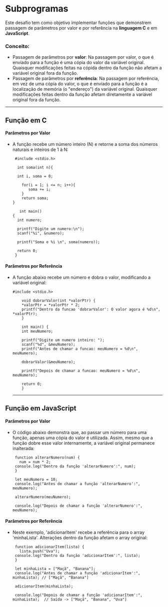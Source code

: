 # Subprogramas
Este desafio tem como objetivo implementar funções que demonstrem passagem de parâmetros por valor e por referência na **linguagem C** e em **JavaScript**.

### Conceito:
- Passagem de parâmetros por **valor**: Na passagem por valor, o que é enviado para a função é uma cópia do valor da variável original. Quaisquer modificações feitas na cópida dentro da função não afetam a variável original fora da função.
- Passagem de parâmetros por **referência**: Na passagem por referência, em vez de uma cópia do valor, o que é enviado para a função é a localização de memória (o "endereço") da variável original. Quaisquer modificações feitas dentro da função afetam diretamente a variável original fora da função.

---

## Função em C 

#### Parâmetros por Valor
- A função recebe um número inteiro (N) e retorne a soma dos números naturais e inteiros de 1 à N:

       #include <stdio.h>

        int soma(int n){

        int i, soma = 0;

          for(i = 1; i <= n; i++){
             soma += i;
          }
          return soma;
      }

         int main()
      {
        int numero;

        printf("Digite um numero:\n");
        scanf("%i", &numero);

        printf("Soma e %i \n", soma(numero));

        return 0;
       }

#### Parâmetros por Referência
- A função abaixo recebe um número e dobra o valor, modificando a variável original:

      #include <stdio.h>

          void dobrarValor(int *valorPtr) {
          *valorPtr = *valorPtr * 2;
          printf("Dentro da funcao 'dobrarValor': O valor agora é %d\n", *valorPtr);
          }

          int main() {
          int meuNumero; 

          printf("Digite um numero inteiro: "); 
          scanf("%d", &meuNumero); 
          printf("Antes de chamar a funcao: meuNumero = %d\n", meuNumero);

          dobrarValor(&meuNumero); 

          printf("Depois de chamar a funcao: meuNumero = %d\n", meuNumero);

          return 0;
          }

  ---
## Função em JavaScript
  
#### Parâmetros por Valor
  - O código abaixo demonstra que, ao passar um número para uma função, apenas uma cópia do valor é utilizada. Assim, mesmo que a função dobre esse valor internamente, a variável original permanece inalterada:

         function alterarNumero(num) {
           num = num * 2; 
         console.log("Dentro da função 'alterarNumero':", num);
         }

         let meuNumero = 10;
         console.log("Antes de chamar a função 'alterarNumero':", meuNumero);

         alterarNumero(meuNumero);

         console.log("Depois de chamar a função 'alterarNumero':", meuNumero);

#### Parâmetros por Referência
- Neste exemplo, 'adicionarItem' recebe a referência para o array 'minhaLista'. Alterações dentro da função afetam o array original:

       function adicionarItem(lista) {
         lista.push("Uva"); 
       console.log("Dentro da função 'adicionarItem':", lista); 
       }

       let minhaLista = ["Maçã", "Banana"];
       console.log("Antes de chamar a função 'adicionarItem':", minhaLista); // ["Maçã", "Banana"]

       adicionarItem(minhaLista); 

       console.log("Depois de chamar a função 'adicionarItem':", minhaLista);  // Saída -> ["Maçã", "Banana", "Uva"]
